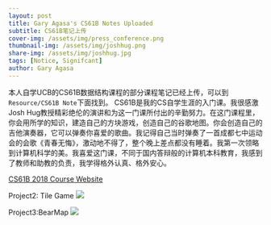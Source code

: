 ```yaml
---
layout: post
title: Gary Agasa's CS61B Notes Uploaded
subtitle: CS61B笔记上传
cover-img: /assets/img/press_conference.png
thumbnail-img: /assets/img/joshhug.png
share-img: /assets/img/joshhug.jpg
tags: [Notice, Signifcant]
author: Gary Agasa
---
```

本人自学UCB的CS61B数据结构课程的部分课程笔记已经上传，可以到`Resource/CS61B Note`下面找到。
CS61B是我的CS自学生涯的入门课。我很感激Josh Hug教授精彩绝伦的演讲和为这一门课所付出的辛勤努力。在这门课程里，你会用所学的知识，建造自己的方块游戏，创造自己的谷歌地图。你会创造自己的吉他演奏器，它可以弹奏你喜爱的歌曲。我记得自己当时弹奏了一首成都七中运动会的会歌《青春无悔》，激动地不得了，整个晚上差点都没有睡着。我第一次领略到计算机科学的美。我喜爱这门课，不同于国内答辩般的计算机本科教育，我感到了教师和助教的负责，我学得格外认真、格外安心。

[CS61B 2018 Course Website](https://sp18.datastructur.es/)

Project2: Tile Game
![](https://pic1.imgdb.cn/item/68c6c7e4c5157e1a88016623.png)

Project3:BearMap
![](https://pic1.imgdb.cn/item/68c6c7ecc5157e1a8801662f.png)